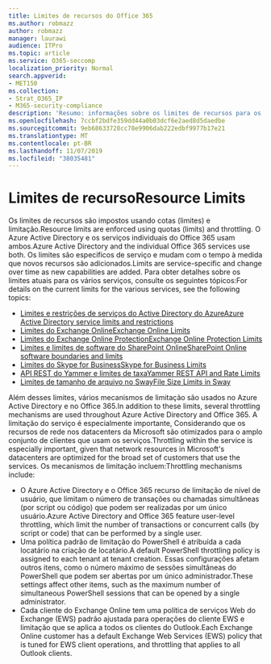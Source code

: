 ```yaml
---
title: Limites de recursos do Office 365
ms.author: robmazz
author: robmazz
manager: laurawi
audience: ITPro
ms.topic: article
ms.service: O365-seccomp
localization_priority: Normal
search.appverid:
- MET150
ms.collection:
- Strat_O365_IP
- M365-security-compliance
description: 'Resumo: informações sobre os limites de recursos para os vários aplicativos no Office 365.'
ms.openlocfilehash: 7ccbf2bdfe359dd44a0b03dcf6e2aed8d5daedbe
ms.sourcegitcommit: 9eb68633728cc78e9906dab222edbf9977b17e21
ms.translationtype: MT
ms.contentlocale: pt-BR
ms.lasthandoff: 11/07/2019
ms.locfileid: "38035481"
---
```

# <a name="resource-limits"></a><span data-ttu-id="51556-103">Limites de recurso</span><span class="sxs-lookup"><span data-stu-id="51556-103">Resource Limits</span></span>

<span data-ttu-id="51556-104">Os limites de recursos são impostos usando cotas (limites) e limitação.</span><span class="sxs-lookup"><span data-stu-id="51556-104">Resource limits are enforced using quotas (limits) and throttling.</span></span> <span data-ttu-id="51556-105">O Azure Active Directory e os serviços individuais do Office 365 usam ambos.</span><span class="sxs-lookup"><span data-stu-id="51556-105">Azure Active Directory and the individual Office 365 services use both.</span></span> <span data-ttu-id="51556-106">Os limites são específicos de serviço e mudam com o tempo à medida que novos recursos são adicionados.</span><span class="sxs-lookup"><span data-stu-id="51556-106">Limits are service-specific and change over time as new capabilities are added.</span></span> <span data-ttu-id="51556-107">Para obter detalhes sobre os limites atuais para os vários serviços, consulte os seguintes tópicos:</span><span class="sxs-lookup"><span data-stu-id="51556-107">For details on the current limits for the various services, see the following topics:</span></span>

- [<span data-ttu-id="51556-108">Limites e restrições de serviços do Active Directory do Azure</span><span class="sxs-lookup"><span data-stu-id="51556-108">Azure Active Directory service limits and restrictions</span></span>](https://msdn.microsoft.com/library/azure/dn764971.aspx)
- [<span data-ttu-id="51556-109">Limites do Exchange Online</span><span class="sxs-lookup"><span data-stu-id="51556-109">Exchange Online Limits</span></span>](https://technet.microsoft.com/library/exchange-online-limits.aspx)
- [<span data-ttu-id="51556-110">Limites do Exchange Online Protection</span><span class="sxs-lookup"><span data-stu-id="51556-110">Exchange Online Protection Limits</span></span>](https://technet.microsoft.com/library/exchange-online-protection-limits.aspx)
- [<span data-ttu-id="51556-111">Limites e limites de software do SharePoint Online</span><span class="sxs-lookup"><span data-stu-id="51556-111">SharePoint Online software boundaries and limits</span></span>](https://support.office.com/article/SharePoint-Online-software-boundaries-and-limits-8F34FF47-B749-408B-ABC0-B605E1F6D498)
- [<span data-ttu-id="51556-112">Limites do Skype for Business</span><span class="sxs-lookup"><span data-stu-id="51556-112">Skype for Business Limits</span></span>](https://technet.microsoft.com/library/skype-for-business-online-limits.aspx)
- [<span data-ttu-id="51556-113">API REST do Yammer e limites de taxa</span><span class="sxs-lookup"><span data-stu-id="51556-113">Yammer REST API and Rate Limits</span></span>](https://developer.yammer.com/docs/rest-api-rate-limits)
- [<span data-ttu-id="51556-114">Limites de tamanho de arquivo no Sway</span><span class="sxs-lookup"><span data-stu-id="51556-114">File Size Limits in Sway</span></span>](https://support.office.com/article/File-size-limits-in-Sway-4db21bc6-b42b-499f-9272-66e089db109f)

<span data-ttu-id="51556-115">Além desses limites, vários mecanismos de limitação são usados no Azure Active Directory e no Office 365.</span><span class="sxs-lookup"><span data-stu-id="51556-115">In addition to these limits, several throttling mechanisms are used throughout Azure Active Directory and Office 365.</span></span> <span data-ttu-id="51556-116">A limitação do serviço é especialmente importante, Considerando que os recursos de rede nos datacenters da Microsoft são otimizados para o amplo conjunto de clientes que usam os serviços.</span><span class="sxs-lookup"><span data-stu-id="51556-116">Throttling within the service is especially important, given that network resources in Microsoft's datacenters are optimized for the broad set of customers that use the services.</span></span> <span data-ttu-id="51556-117">Os mecanismos de limitação incluem:</span><span class="sxs-lookup"><span data-stu-id="51556-117">Throttling mechanisms include:</span></span>

- <span data-ttu-id="51556-118">O Azure Active Directory e o Office 365 recurso de limitação de nível de usuário, que limitam o número de transações ou chamadas simultâneas (por script ou código) que podem ser realizadas por um único usuário.</span><span class="sxs-lookup"><span data-stu-id="51556-118">Azure Active Directory and Office 365 feature user-level throttling, which limit the number of transactions or concurrent calls (by script or code) that can be performed by a single user.</span></span>
- <span data-ttu-id="51556-119">Uma política padrão de limitação do PowerShell é atribuída a cada locatário na criação de locatário.</span><span class="sxs-lookup"><span data-stu-id="51556-119">A default PowerShell throttling policy is assigned to each tenant at tenant creation.</span></span> <span data-ttu-id="51556-120">Essas configurações afetam outros itens, como o número máximo de sessões simultâneas do PowerShell que podem ser abertas por um único administrador.</span><span class="sxs-lookup"><span data-stu-id="51556-120">These settings affect other items, such as the maximum number of simultaneous PowerShell sessions that can be opened by a single administrator.</span></span>
- <span data-ttu-id="51556-121">Cada cliente do Exchange Online tem uma política de serviços Web do Exchange (EWS) padrão ajustada para operações do cliente EWS e limitação que se aplica a todos os clientes do Outlook.</span><span class="sxs-lookup"><span data-stu-id="51556-121">Each Exchange Online customer has a default Exchange Web Services (EWS) policy that is tuned for EWS client operations, and throttling that applies to all Outlook clients.</span></span>
